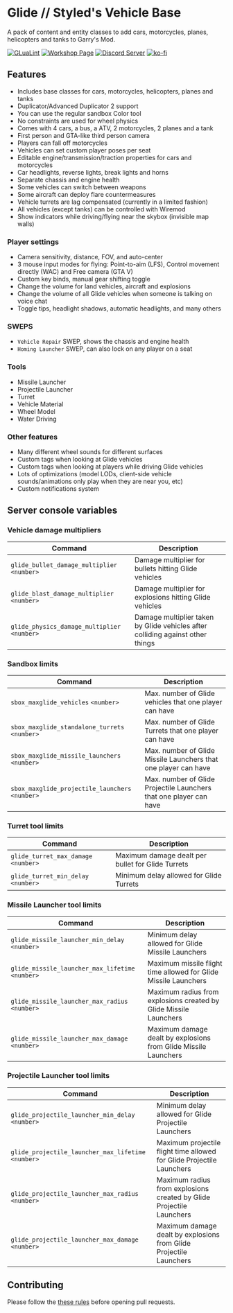 # Glide // Styled's Vehicle Base

A pack of content and entity classes to add cars, motorcycles, planes, helicopters and tanks to Garry's Mod.

[![GLuaLint](https://github.com/StyledStrike/gmod-glide/actions/workflows/glualint.yml/badge.svg)](https://github.com/FPtje/GLuaFixer)
[![Workshop Page](https://img.shields.io/endpoint.svg?url=https%3A%2F%2Fshieldsio-steam-workshop.jross.me%2F3389728250%2Fsubscriptions-text)](https://steamcommunity.com/sharedfiles/filedetails/?id=3389728250)
[![Discord Server](https://img.shields.io/badge/Discord-Discord?style=flat&logo=discord&logoColor=white&color=5662F6)](https://discord.gg/aSecXvMXM2)
[![ko-fi](https://img.shields.io/badge/Support%20me%20on%20Ko--fi-Kofi?style=flat&logo=kofi&logoColor=white&color=FF5E5B
)](https://ko-fi.com/styledstrike)

## Features

- Includes base classes for cars, motorcycles, helicopters, planes and tanks
- Duplicator/Advanced Duplicator 2 support
- You can use the regular sandbox Color tool
- No constraints are used for wheel physics
- Comes with 4 cars, a bus, a ATV, 2 motorcycles, 2 planes and a tank
- First person and GTA-like third person camera
- Players can fall off motorcycles
- Vehicles can set custom player poses per seat
- Editable engine/transmission/traction properties for cars and motorcycles
- Car headlights, reverse lights, break lights and horns
- Separate chassis and engine health
- Some vehicles can switch between weapons
- Some aircraft can deploy flare countermeasures
- Vehicle turrets are lag compensated (currently in a limited fashion)
- All vehicles (except tanks) can be controlled with Wiremod
- Show indicators while driving/flying near the skybox (invisible map walls)

### Player settings

- Camera sensitivity, distance, FOV, and auto-center
- 3 mouse input modes for flying: Point-to-aim (LFS), Control movement directly (WAC) and Free camera (GTA V)
- Custom key binds, manual gear shifting toggle
- Change the volume for land vehicles, aircraft and explosions
- Change the volume of all Glide vehicles when someone is talking on voice chat
- Toggle tips, headlight shadows, automatic headlights, and many others

### SWEPS

- `Vehicle Repair` SWEP, shows the chassis and engine health
- `Homing Launcher` SWEP, can also lock on any player on a seat

### Tools

- Missile Launcher
- Projectile Launcher
- Turret
- Vehicle Material
- Wheel Model
- Water Driving

### Other features

- Many different wheel sounds for different surfaces
- Custom tags when looking at Glide vehicles
- Custom tags when looking at players while driving Glide vehicles
- Lots of optimizations (model LODs, client-side vehicle sounds/animations only play when they are near you, etc)
- Custom notifications system

## Server console variables

### Vehicle damage multipliers

| Command | Description
| --------------------------------- | ------
| `glide_bullet_damage_multiplier` `<number>` | Damage multiplier for bullets hitting Glide vehicles
| `glide_blast_damage_multiplier` `<number>` | Damage multiplier for explosions hitting Glide vehicles
| `glide_physics_damage_multiplier` `<number>` | Damage multiplier taken by Glide vehicles after colliding against other things

### Sandbox limits

| Command | Description
| --------------------------------- | ------
| `sbox_maxglide_vehicles` `<number>` | Max. number of Glide vehicles that one player can have
| `sbox_maxglide_standalone_turrets` `<number>` | Max. number of Glide Turrets that one player can have
| `sbox_maxglide_missile_launchers` `<number>` | Max. number of Glide Missile Launchers that one player can have
| `sbox_maxglide_projectile_launchers` `<number>` | Max. number of Glide Projectile Launchers that one player can have

### Turret tool limits

| Command | Description
| --------------------------------- | ------
| `glide_turret_max_damage` `<number>` | Maximum damage dealt per bullet for Glide Turrets
| `glide_turret_min_delay` `<number>` | Minimum delay allowed for Glide Turrets

### Missile Launcher tool limits

| Command | Description
| --------------------------------- | ------
| `glide_missile_launcher_min_delay` `<number>` | Minimum delay allowed for Glide Missile Launchers
| `glide_missile_launcher_max_lifetime` `<number>` | Maximum missile flight time allowed for Glide Missile Launchers
| `glide_missile_launcher_max_radius` `<number>` | Maximum radius from explosions created by Glide Missile Launchers
| `glide_missile_launcher_max_damage` `<number>` | Maximum damage dealt by explosions from Glide Missile Launchers

### Projectile Launcher tool limits

| Command | Description
| --------------------------------- | ------
| `glide_projectile_launcher_min_delay` `<number>` | Minimum delay allowed for Glide Projectile Launchers
| `glide_projectile_launcher_max_lifetime` `<number>` | Maximum projectile flight time allowed for Glide Projectile Launchers
| `glide_projectile_launcher_max_radius` `<number>` | Maximum radius from explosions created by Glide Projectile Launchers
| `glide_projectile_launcher_max_damage` `<number>` | Maximum damage dealt by explosions from Glide Projectile Launchers

## Contributing

Please follow the [these rules](https://github.com/StyledStrike/gmod-glide/blob/main/.github/pull_request_template.md) before opening pull requests.

